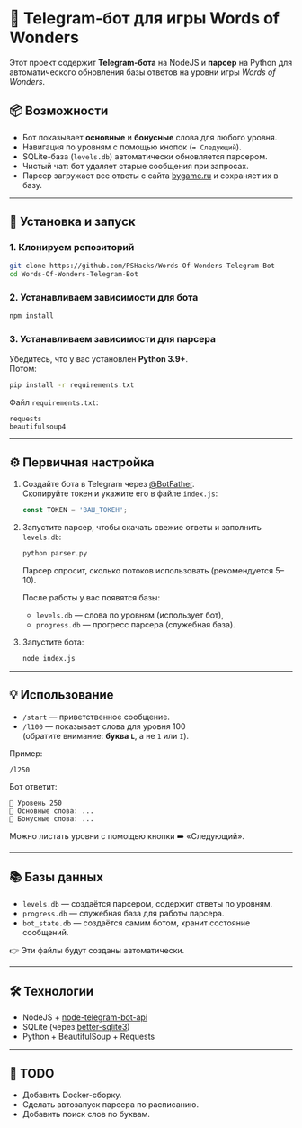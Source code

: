 # 🤖 Telegram-бот для игры Words of Wonders

Этот проект содержит **Telegram-бота** на NodeJS и **парсер** на Python для автоматического обновления базы ответов на уровни игры *Words of Wonders*.

## 📦 Возможности
- Бот показывает **основные** и **бонусные** слова для любого уровня.
- Навигация по уровням с помощью кнопок (`➡️ Следующий`).
- SQLite-база (`levels.db`) автоматически обновляется парсером.
- Чистый чат: бот удаляет старые сообщения при запросах.
- Парсер загружает все ответы с сайта [bygame.ru](https://bygame.ru) и сохраняет их в базу.

---

## 🚀 Установка и запуск

### 1. Клонируем репозиторий
```bash
git clone https://github.com/PSHacks/Words-Of-Wonders-Telegram-Bot
cd Words-Of-Wonders-Telegram-Bot
```

### 2. Устанавливаем зависимости для бота
```bash
npm install
```

### 3. Устанавливаем зависимости для парсера
Убедитесь, что у вас установлен **Python 3.9+**.  
Потом:
```bash
pip install -r requirements.txt
```

Файл `requirements.txt`:
```
requests
beautifulsoup4
```

---

## ⚙️ Первичная настройка

1. Создайте бота в Telegram через [@BotFather](https://t.me/BotFather).  
   Скопируйте токен и укажите его в файле `index.js`:
   ```js
   const TOKEN = 'ВАШ_ТОКЕН';
   ```

2. Запустите парсер, чтобы скачать свежие ответы и заполнить `levels.db`:
   ```bash
   python parser.py
   ```
   Парсер спросит, сколько потоков использовать (рекомендуется 5–10).

   После работы у вас появятся базы:
   - `levels.db` — слова по уровням (использует бот),
   - `progress.db` — прогресс парсера (служебная база).

3. Запустите бота:
   ```bash
   node index.js
   ```

---

## 💡 Использование

- `/start` — приветственное сообщение.  
- `/l100` — показывает слова для уровня 100  
  (обратите внимание: **буква `L`**, а не `1` или `I`).

Пример:
```
/l250
```

Бот ответит:
```
📘 Уровень 250
🧩 Основные слова: ...
🎁 Бонусные слова: ...
```

Можно листать уровни с помощью кнопки ➡️ «Следующий».

---

## 📚 Базы данных

- `levels.db` — создаётся парсером, содержит ответы по уровням.
- `progress.db` — служебная база для работы парсера.
- `bot_state.db` — создаётся самим ботом, хранит состояние сообщений.

👉 Эти файлы будут созданы автоматически.

---

## 🛠️ Технологии
- NodeJS + [node-telegram-bot-api](https://github.com/yagop/node-telegram-bot-api)
- SQLite (через [better-sqlite3](https://github.com/WiseLibs/better-sqlite3))
- Python + BeautifulSoup + Requests

---

## 📌 TODO
- Добавить Docker-сборку.
- Сделать автозапуск парсера по расписанию.
- Добавить поиск слов по буквам.
